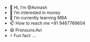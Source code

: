 - 👋 Hi, I’m @Avinash
- 👀 I’m interested in money
- 🌱 I’m currently learning MBA
- 📫 How to reach me +91 9467769604
- 😄 Pronouns:Avi
- ⚡ Fun fact: ...

<!---
Kumaravi2avinash/Kumaravi2avinash is a ✨ special ✨ repository because its `README.md` (this file) appears on your GitHub profile.
You can click the Preview link to take a look at your changes.
--->
